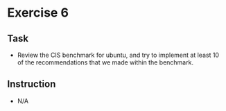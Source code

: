 # Exercise 6

## Task

- Review the CIS benchmark for ubuntu, and try to implement at least 10 of the recommendations that we made within the benchmark.

## Instruction

- N/A
